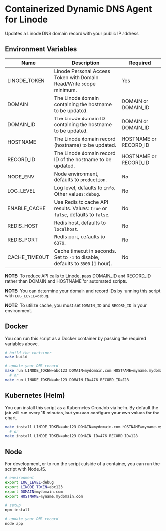 # Containerized Dynamic DNS Agent for Linode

Updates a Linode DNS domain record with your public IP address

## Environment Variables

| Name              | Description                                                                       | Required              |
| ---               | ---                                                                               | ---                   |
| LINODE_TOKEN      | Linode Personal Access Token with Domain Read/Write scope minimum.                | Yes                   |
| DOMAIN            | The Linode domain containing the hostname to be updated.                          | DOMAIN or DOMAIN_ID   |
| DOMAIN_ID         | The Linode domain ID containing the hostname to be updated.                       | DOMAIN or DOMAIN_ID   |
| HOSTNAME          | The Linode domain record (hostname) to be updated.                                | HOSTNAME or RECORD_ID |
| RECORD_ID         | The Linode domain record ID of the hostname to be updated.                        | HOSTNAME or RECORD_ID |
| NODE_ENV          | Node environment, defaults to `production`.                                       | No                    |
| LOG_LEVEL         | Log level, defaults to `info`. Other values: `debug`.                             | No                    |
| ENABLE_CACHE      | Use Redis to cache API results. Values: `true` or `false`, defaults to `false`.   | No                    |
| REDIS_HOST        | Redis host, defaults to `localhost`.                                              | No                    |
| REDIS_PORT        | Redis port, defaults to  `6379`.                                                  | No                    |
| CACHE_TIMEOUT     | Cache timeout in seconds. Set to `-1` to disable, defaults to `3600` (1 hour).    | No                    |

**NOTE:** To reduce API calls to Linode, pass DOMAIN_ID and RECORD_ID rather than DOMAIN and HOSTNAME for automated scripts.

**NOTE:** You can determine your domain and record IDs by running this script with `LOG_LEVEL=debug`.

**NOTE:** To utilize cache, you must set `DOMAIN_ID` and `RECORD_ID` in your environment.

## Docker

You can run this script as a Docker container by passing the required variables above.

```bash
# build the container
make build

# update your DNS record
make run LINODE_TOKEN=abc123 DOMAIN=mydomain.com HOSTNAME=myname.mydomain.com
  # or
make run LINODE_TOKEN=abc123 DOMAIN_ID=476 RECORD_ID=128
```

## Kubernetes (Helm)

You can install this script as a Kubernetes CronJob via helm. By default the job will run every 15 minutes, but you can configure your own values for the chart.

```bash
make install LINODE_TOKEN=abc123 DOMAIN=mydomain.com HOSTNAME=myname.mydomain.com
  # or
make install LINODE_TOKEN=abc123 DOMAIN_ID=476 RECORD_ID=128
```

## Node

For development, or to run the script outside of a container, you can run the script with Node.JS.

```bash
# environment
export LOG_LEVEL=debug
export LINODE_TOKEN=abc123
export DOMAIN=mydomain.com
export HOSTNAME=myname.mydomain.com

# setup
npm install

# update your DNS record
node app
```
